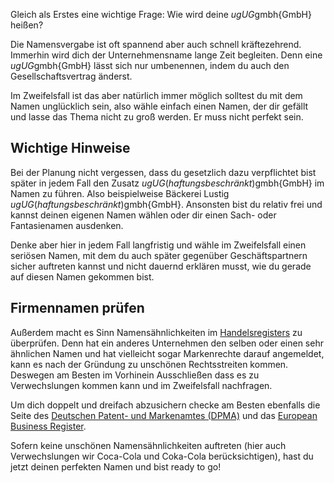Gleich als Erstes eine wichtige Frage: Wie wird deine $ug{UG}$gmbh{GmbH} heißen?

Die Namensvergabe ist oft spannend aber auch schnell kräftezehrend. Immerhin wird dich der Unternehmensname lange Zeit begleiten. Denn eine $ug{UG}$gmbh{GmbH} lässt sich nur umbenennen, indem du auch den Gesellschaftsvertrag änderst.

Im Zweifelsfall ist das aber natürlich immer möglich solltest du mit dem Namen unglücklich sein, also wähle einfach einen Namen, der dir gefällt und lasse das Thema nicht zu groß werden. Er muss nicht perfekt sein.

## Wichtige Hinweise

Bei der Planung nicht vergessen, dass du gesetzlich dazu verpflichtet bist später in jedem Fall den Zusatz $ug{UG (haftungsbeschränkt)}$gmbh{GmbH} im Namen zu führen. Also beispielweise Bäckerei Lustig $ug{UG (haftungsbeschränkt)}$gmbh{GmbH}. Ansonsten bist du relativ frei und kannst deinen eigenen Namen wählen oder dir einen Sach- oder Fantasienamen ausdenken.

Denke aber hier in jedem Fall langfristig und wähle im Zweifelsfall einen seriösen Namen, mit dem du auch später gegenüber Geschäftspartnern sicher auftreten kannst und nicht dauernd erklären musst, wie du gerade auf diesen Namen gekommen bist.

## Firmennamen prüfen

Außerdem macht es Sinn Namensähnlichkeiten im [Handelsregisters](https://www.handelsregister.de/rp_web/mask.do?Typ=e) zu überprüfen. Denn hat ein anderes Unternehmen den selben oder einen sehr ähnlichen Namen und hat vielleicht sogar Markenrechte darauf angemeldet, kann es nach der Gründung zu unschönen Rechtsstreiten kommen. Deswegen am Besten im Vorhinein Ausschließen dass es zu Verwechslungen kommen kann und im Zweifelsfall nachfragen.

Um dich doppelt und dreifach abzusichern checke am Besten ebenfalls die Seite des [Deutschen Patent- und Markenamtes (DPMA)](https://register.dpma.de/DPMAregister/marke/basis) und das [European Business Register](https://ebr.bundesanzeiger-verlag.de/european-business-register/unternehmenssuche).

Sofern keine unschönen Namensähnlichkeiten auftreten (hier auch Verwechslungen wir Coca-Cola und Coka-Cola berücksichtigen), hast du jetzt deinen perfekten Namen und bist ready to go!
